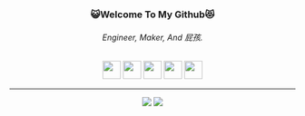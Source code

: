 <h3 align="center">😺Welcome To My Github😻</h3>
<h6 align="center">Engineer, Maker, And 屁孩.</h6>
<p align="center">
    <img src="https://cdn.jsdelivr.net/npm/programming-languages-logos/src/c/c.png" height="32">
    <img src="https://cdn.jsdelivr.net/npm/programming-languages-logos/src/csharp/csharp.png" height="32">
    <img src="https://cdn.jsdelivr.net/npm/programming-languages-logos@0.0.3/src/python/python.png" height="32">
    <img src="https://brandslogos.com/wp-content/uploads/images/large/arduino-logo-1.png" height="32">   
    <img src="https://encrypted-tbn0.gstatic.com/images?q=tbn:ANd9GcQFebQaTbQ83iDhaFvAx9-qy9n_CIyPF5Y7tjVOSKsToPd0J2TAmLODrB62lvqrromvi8c&usqp=CAU" height="32">
</p>
<hr>
<p align="center">
    <img src="https://github-readme-stats.vercel.app/api?username=minexo79&show_icons=true&theme=dracula">
    <img src="https://github-readme-stats.vercel.app/api/top-langs?username=minexo79&show_icons=true&theme=dracula&layout=compact">
</p>
